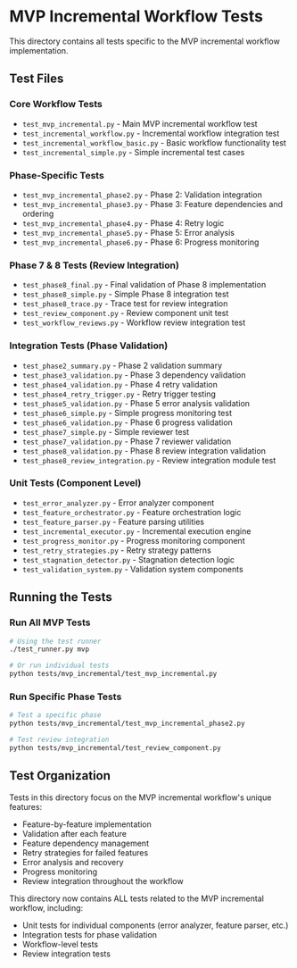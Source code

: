 # MVP Incremental Workflow Tests

This directory contains all tests specific to the MVP incremental workflow implementation.

## Test Files

### Core Workflow Tests
- `test_mvp_incremental.py` - Main MVP incremental workflow test
- `test_incremental_workflow.py` - Incremental workflow integration test
- `test_incremental_workflow_basic.py` - Basic workflow functionality test
- `test_incremental_simple.py` - Simple incremental test cases

### Phase-Specific Tests
- `test_mvp_incremental_phase2.py` - Phase 2: Validation integration
- `test_mvp_incremental_phase3.py` - Phase 3: Feature dependencies and ordering
- `test_mvp_incremental_phase4.py` - Phase 4: Retry logic
- `test_mvp_incremental_phase5.py` - Phase 5: Error analysis
- `test_mvp_incremental_phase6.py` - Phase 6: Progress monitoring

### Phase 7 & 8 Tests (Review Integration)
- `test_phase8_final.py` - Final validation of Phase 8 implementation
- `test_phase8_simple.py` - Simple Phase 8 integration test
- `test_phase8_trace.py` - Trace test for review integration
- `test_review_component.py` - Review component unit test
- `test_workflow_reviews.py` - Workflow review integration test

### Integration Tests (Phase Validation)
- `test_phase2_summary.py` - Phase 2 validation summary
- `test_phase3_validation.py` - Phase 3 dependency validation
- `test_phase4_validation.py` - Phase 4 retry validation
- `test_phase4_retry_trigger.py` - Retry trigger testing
- `test_phase5_validation.py` - Phase 5 error analysis validation
- `test_phase6_simple.py` - Simple progress monitoring test
- `test_phase6_validation.py` - Phase 6 progress validation
- `test_phase7_simple.py` - Simple reviewer test
- `test_phase7_validation.py` - Phase 7 reviewer validation
- `test_phase8_validation.py` - Phase 8 review integration validation
- `test_phase8_review_integration.py` - Review integration module test

### Unit Tests (Component Level)
- `test_error_analyzer.py` - Error analyzer component
- `test_feature_orchestrator.py` - Feature orchestration logic
- `test_feature_parser.py` - Feature parsing utilities
- `test_incremental_executor.py` - Incremental execution engine
- `test_progress_monitor.py` - Progress monitoring component
- `test_retry_strategies.py` - Retry strategy patterns
- `test_stagnation_detector.py` - Stagnation detection logic
- `test_validation_system.py` - Validation system components

## Running the Tests

### Run All MVP Tests
```bash
# Using the test runner
./test_runner.py mvp

# Or run individual tests
python tests/mvp_incremental/test_mvp_incremental.py
```

### Run Specific Phase Tests
```bash
# Test a specific phase
python tests/mvp_incremental/test_mvp_incremental_phase2.py

# Test review integration
python tests/mvp_incremental/test_review_component.py
```

## Test Organization

Tests in this directory focus on the MVP incremental workflow's unique features:
- Feature-by-feature implementation
- Validation after each feature
- Feature dependency management
- Retry strategies for failed features
- Error analysis and recovery
- Progress monitoring
- Review integration throughout the workflow

This directory now contains ALL tests related to the MVP incremental workflow, including:
- Unit tests for individual components (error analyzer, feature parser, etc.)
- Integration tests for phase validation
- Workflow-level tests
- Review integration tests